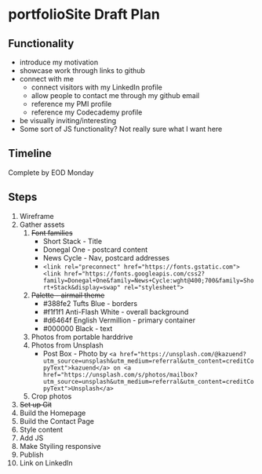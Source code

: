 # portfolioSite Draft Plan

## Functionality

* introduce my motivation
* showcase work through links to github
* connect with me
  * connect visitors with my LinkedIn profile
  * allow people to contact me through my github email
  * reference my PMI profile
  * reference my Codecademy profile
* be visually inviting/interesting
* Some sort of JS functionality? Not really sure what I want here

## Timeline

Complete by EOD Monday

## Steps

1. Wireframe
2. Gather assets
    1. ~~Font families~~
        * Short Stack - Title
        * Donegal One - postcard content
        * News Cycle - Nav, postcard addresses
        * ` <link rel="preconnect" href="https://fonts.gstatic.com"> <link href="https://fonts.googleapis.com/css2?family=Donegal+One&family=News+Cycle:wght@400;700&family=Short+Stack&display=swap" rel="stylesheet"> `
    2. ~~Palette - airmail theme~~
        * #388fe2 Tufts Blue - borders
        * #f1f1f1 Anti-Flash White - overall background
        * #d6464f English Vermillion - primary container
        * #000000 Black - text
    3. Photos from portable harddrive
    4. Photos from Unsplash
        * Post Box - Photo by ` <a href="https://unsplash.com/@kazuend?utm_source=unsplash&utm_medium=referral&utm_content=creditCopyText">kazuend</a> on <a href="https://unsplash.com/s/photos/mailbox?utm_source=unsplash&utm_medium=referral&utm_content=creditCopyText">Unsplash</a> `
    5. Crop photos
3. ~~Set up Git~~
4. Build the Homepage
5. Build the Contact Page
6. Style content
7. Add JS
8. Make Styiling responsive
9. Publish
10. Link on LinkedIn
